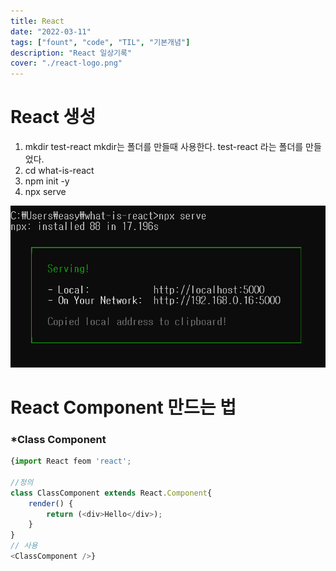 ```yaml
---
title: React
date: "2022-03-11"
tags: ["fount", "code", "TIL", "기본개념"]
description: "React 일상기록"
cover: "./react-logo.png"
---
```


# React 생성

1. mkdir test-react
    mkdir는 폴더를 만들때 사용한다. test-react 라는 폴더를 만들었다.
2. cd what-is-react
3. npm init -y
4. npx serve

![실행](Untitled.png)

# React Component 만드는 법

### *Class Component

```js
{import React feom 'react';

//정의
class ClassComponent extends React.Component{
    render() {
        return (<div>Hello</div>);
    }
}
// 사용 
<ClassComponent />}
```